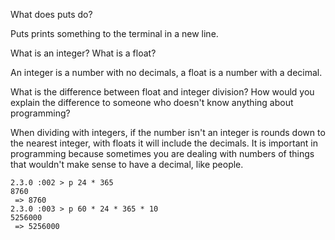 What does puts do?

Puts prints something to the terminal in a new line.

What is an integer? What is a float?

An integer is a number with no decimals, a float is a number with a decimal.

What is the difference between float and integer division? How would you explain the difference to someone who doesn't know anything about programming?

When dividing with integers, if the number isn't an integer is rounds down to the nearest integer, with floats it will include the decimals. It is important in programming because
sometimes you are dealing with numbers of things that wouldn't make sense to have a decimal, like people.

```
2.3.0 :002 > p 24 * 365
8760
 => 8760 
2.3.0 :003 > p 60 * 24 * 365 * 10                                                                                                                                                         
5256000
 => 5256000 
 
```